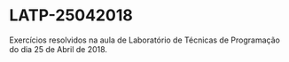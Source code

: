 # LATP-25042018
Exercícios resolvidos na aula de Laboratório de Técnicas de Programação do dia 25 de Abril de 2018.
